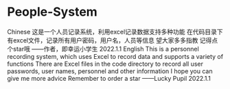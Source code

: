 # People-System
Chinese
这是一个人员记录系统，利用excel记录数据支持多种功能
在代码目录下有excel文件，记录所有用户密码，用户名，人员等信息
望大家多多指教
记得点个star哦
                                   ——作者，即幸运小学生
                                   2022.1.1
English
This is a personnel recording system, which uses Excel to record data and supports a variety of functions
There are Excel files in the code directory to record all user passwords, user names, personnel and other information
I hope you can give me more advice
Remember to order a star
                                     ——Lucky Pupil
                                     2022.1.1
